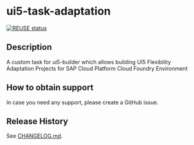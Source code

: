 # ui5-task-adaptation

[![REUSE status](https://api.reuse.software/badge/github.com/SAP/ui5-task-adaptation)](https://api.reuse.software/info/github.com/SAP/ui5-task-adaptation)

## Description
A custom task for ui5-builder which allows building UI5 Flexibility Adaptation Projects for SAP Cloud Platform Cloud Foundry Environment

## How to obtain support
In case you need any support, please create a GitHub issue.

## Release History
See [CHANGELOG.md](CHANGELOG.md).